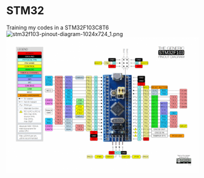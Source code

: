 # STM32
Training my codes in a STM32F103C8T6
![stm32f103-pinout-diagram-1024x724_1.png]()
<img src="stm32f103-pinout-diagram-1024x724_1.png"
     alt="Markdown Monster icon"
     style="float: left; margin-right: 10px;" />
